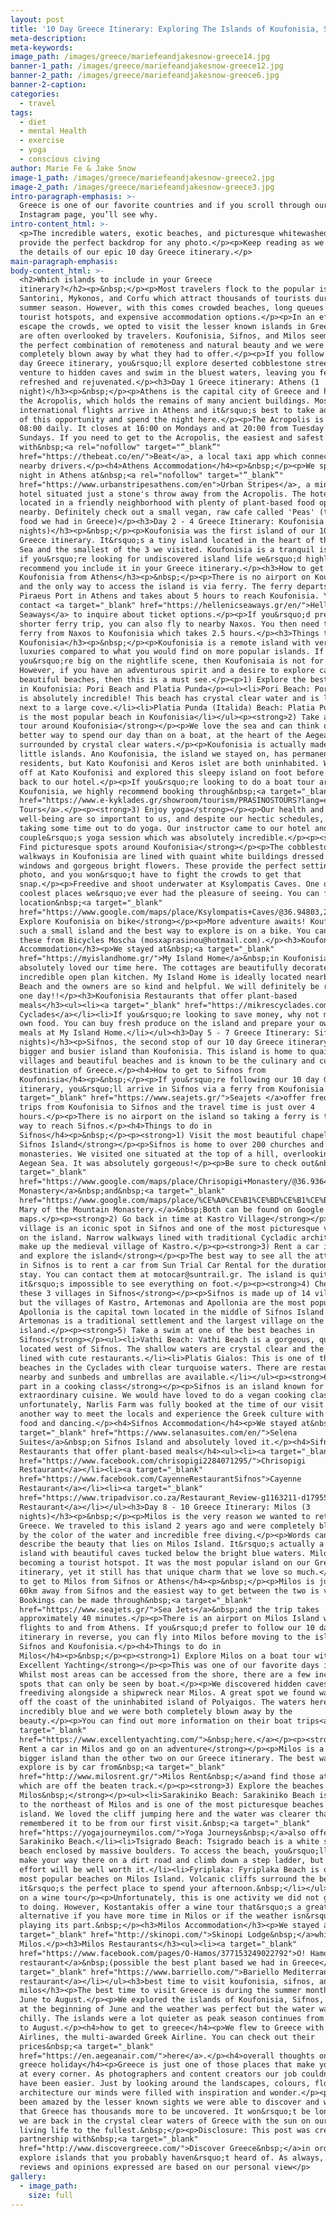 ```yaml
---
layout: post
title: '10 Day Greece Itinerary: Exploring The Islands of Koufonisia, Sifnos and Milos'
meta-description:
meta-keywords:
image_path: /images/greece/mariefeandjakesnow-greece14.jpg
banner-1_path: /images/greece/mariefeandjakesnow-greece12.jpg
banner-2_path: /images/greece/mariefeandjakesnow-greece6.jpg
banner-2-caption:
categories:
  - travel
tags:
  - diet
  - mental Health
  - exercise
  - yoga
  - conscious civing
author: Marie Fe & Jake Snow
image-1_path: /images/greece/mariefeandjakesnow-greece2.jpg
image-2_path: /images/greece/mariefeandjakesnow-greece3.jpg
intro-paragraph-emphasis: >-
  Greece is one of our favorite countries and if you scroll through our
  Instagram page, you’ll see why.
intro-content_html: >-
  <p>The incredible waters, exotic beaches, and picturesque whitewashed villages
  provide the perfect backdrop for any photo.</p><p>Keep reading as we give all
  the details of our epic 10 day Greece itinerary.</p>
main-paragraph-emphasis:
body-content_html: >-
  <h2>Which islands to include in your Greece
  itinerary?</h2><p>&nbsp;</p><p>Most travelers flock to the popular islands of
  Santorini, Mykonos, and Corfu which attract thousands of tourists during the
  summer season. However, with this comes crowded beaches, long queues at
  tourist hotspots, and expensive accommodation options.</p><p>In an effort to
  escape the crowds, we opted to visit the lesser known islands in Greece which
  are often overlooked by travelers. Koufonisia, Sifnos, and Milos seemed to be
  the perfect combination of remoteness and natural beauty and we were
  completely blown away by what they had to offer.</p><p>If you follow our 10
  day Greece itinerary, you&rsquo;ll explore deserted cobblestone streets,
  venture to hidden caves and swim in the bluest waters, leaving you feeling
  refreshed and rejuvenated.</p><h3>Day 1 Greece itinerary: Athens (1
  night)</h3><p>&nbsp;</p><p>Athens is the capital city of Greece and home to
  the Acropolis, which holds the remains of many ancient buildings. Most
  international flights arrive in Athens and it&rsquo;s best to take advantage
  of this opportunity and spend the night here.</p><p>The Acropolis is open from
  08:00 daily. It closes at 16:00 on Mondays and at 20:00 from Tuesday to
  Sundays. If you need to get to the Acropolis, the easiest and safest way is
  with&nbsp;<a rel="nofollow" target="”_blank”"
  href="https://thebeat.co/en/">Beat</a>, a local taxi app which connects you to
  nearby drivers.</p><h4>Athens Accommodation</h4><p>&nbsp;</p><p>We spent our
  night in Athens at&nbsp;<a rel="nofollow" target="”_blank”"
  href="https://www.urbanstripesathens.com/en">Urban Stripes</a>, a minimalist
  hotel situated just a stone's throw away from the Acropolis. The hotel is
  located in a friendly neighborhood with plenty of plant-based food options
  nearby. Definitely check out a small vegan, raw cafe called 'Peas' (the best
  food we had in Greece)</p><h3>Day 2 - 4 Greece Itinerary: Koufonisia (3
  nights)</h3><p>&nbsp;</p><p>Koufonisia was the first island of our 10 day
  Greece itinerary. It&rsquo;s a tiny island located in the heart of the Aegean
  Sea and the smallest of the 3 we visited. Koufonisia is a tranquil island and
  if you&rsquo;re looking for undiscovered island life we&rsquo;d highly
  recommend you include it in your Greece itinerary.</p><h3>How to get to
  Koufonisia from Athens</h3><p>&nbsp;</p><p>There is no airport on Koufonisia
  and the only way to access the island is via ferry. The ferry departs from
  Piraeus Port in Athens and takes about 5 hours to reach Koufonisia. You can
  contact <a target="_blank" href="https://hellenicseaways.gr/en/">Hellenic
  Seaways</a> to inquire about ticket options.</p><p>If you&rsquo;d prefer a
  shorter ferry trip, you can also fly to nearby Naxos. You then need to catch a
  ferry from Naxos to Koufonisia which takes 2.5 hours.</p><h3>Things to do in
  Koufonisia</h3><p>&nbsp;</p><p>Koufonisia is a remote island with very few
  luxuries compared to what you would find on more popular islands. If
  you&rsquo;re big on the nightlife scene, then Koufonisaia is not for you.
  However, if you have an adventurous spirit and a desire to explore caves and
  beautiful beaches, then this is a must see.</p><p>1) Explore the best beaches
  in Koufonisia: Pori Beach and Platia Punda</p><ul><li>Pori Beach: Pori Beach
  is absolutely incredible! This beach has crystal clear water and is located
  next to a large cove.</li><li>Platia Punda (Italida) Beach: Platia Punda Beach
  is the most popular beach in Koufonisia</li></ul><p><strong>2) Take a boat
  tour around Koufonisia</strong></p><p>We love the sea and can think of no
  better way to spend our day than on a boat, at the heart of the Aegean Sea,
  surrounded by crystal clear waters.</p><p>Koufonisia is actually made up of 3
  little islands. Ano Koufonisia, the island we stayed on, has permanent
  residents, but Kato Koufonisi and Keros islet are both uninhabited. We stopped
  off at Kato Koufonisi and explored this sleepy island on foot before heading
  back to our hotel.</p><p>If you&rsquo;re looking to do a boat tour around
  Koufonisia, we highly recommend booking through&nbsp;<a target="_blank"
  href="https://www.e-kyklades.gr/showroom/tourism/PRASINOSTOURS?lang=en">Prasinos
  Tours</a>.</p><p><strong>3) Enjoy yoga</strong></p><p>Our health and
  well-being are so important to us, and despite our hectic schedules, we love
  taking some time out to do yoga. Our instructor came to our hotel and we had a
  couple&rsquo;s yoga session which was absolutely incredible.</p><p><strong>4)
  Find picturesque spots around Koufonisia</strong></p><p>The cobblestone
  walkways in Koufonisia are lined with quaint white buildings dressed with blue
  windows and gorgeous bright flowers. These provide the perfect setting for any
  photo, and you won&rsquo;t have to fight the crowds to get that
  snap.</p><p>Freedive and shoot underwater at Ksylompatis Caves. One of the
  coolest places we&rsquo;ve ever had the pleasure of seeing. You can find the
  location&nbsp;<a target="_blank"
  href="https://www.google.com/maps/place/Ksylompatis+Caves/@36.94803,25.6211076,15z/data=!4m5!3m4!1s0x0:0x66c301b9882e8b6a!8m2!3d36.94803!4d25.6211076">here.</a></p><p><strong>5)
  Explore Koufonisia on bike</strong></p><p>More adventure awaits! Koufonisia is
  such a small island and the best way to explore is on a bike. You can rent
  these from Bicycles Moscha (mosxaprasinou@hotmail.com).</p><h3>Koufonisia
  Accommodation</h3><p>We stayed at&nbsp;<a target="_blank"
  href="https://myislandhome.gr/">My Island Home</a>&nbsp;in Koufonisia and
  absolutely loved our time here. The cottages are beautifully decorated with an
  incredible open plan kitchen. My Island Home is ideally located nearby Pori
  Beach and the owners are so kind and helpful. We will definitely be revisiting
  one day!!</p><h3>Koufonisia Restaurants that offer plant-based
  meals</h3><ul><li><a target="_blank" href="https://mikrescyclades.com/">Mikres
  Cyclades</a></li><li>If you&rsquo;re looking to save money, why not make your
  own food. You can buy fresh produce on the island and prepare your own healthy
  meals at My Island Home.</li></ul><h3>Day 5 - 7 Greece Itinerary: Sifnos (3
  nights)</h3><p>Sifnos, the second stop of our 10 day Greece itinerary, is a
  bigger and busier island than Koufonisia. This island is home to quaint
  villages and beautiful beaches and is known to be the culinary and cultural
  destination of Greece.</p><h4>How to get to Sifnos from
  Koufonisia</h4><p>&nbsp;</p><p>If you&rsquo;re following our 10 day Greece
  itinerary, you&rsquo;ll arrive in Sifnos via a ferry from Koufonisia. <a
  target="_blank" href="https://www.seajets.gr/">Seajets </a>offer frequent
  trips from Koufonisia to Sifnos and the travel time is just over 4
  hours.</p><p>There is no airport on the island so taking a ferry is the only
  way to reach Sifnos.</p><h4>Things to do in
  Sifnos</h4><p>&nbsp;</p><p><strong>1) Visit the most beautiful chapels on
  Sifnos Island</strong></p><p>Sifnos is home to over 200 churches and
  monasteries. We visited one situated at the top of a hill, overlooking the
  Aegean Sea. It was absolutely gorgeous!</p><p>Be sure to check out&nbsp;<a
  target="_blank"
  href="https://www.google.com/maps/place/Chrisopigi+Monastery/@36.9364079,24.7441238,17z/data=!3m1!4b1!4m5!3m4!1s0x1498f2f1b0c16ddd:0x3d5ed8e88275d039!8m2!3d36.9364079!4d24.7463125">Chrisopigi
  Monastery</a>&nbsp;and&nbsp;<a target="_blank"
  href="https://www.google.com/maps/place/%CE%A0%CE%B1%CE%BD%CE%B1%CE%B3%CE%B9%CE%AC+%CF%84%CE%BF%CF%85+%CE%B2%CE%BF%CF%85%CE%BD%CE%BF%CF%8D/@36.939512,24.7339233,15z/data=!4m8!1m2!2m1!1sVirgin+mary+of+the+Mountain+Monastery!3m4!1s0x1498f28c2aa052f5:0x9cc2573bc9be3928!8m2!3d36.9385989!4d24.7321129">Virgin
  Mary of the Mountain Monastery.</a>&nbsp;Both can be found on Google
  maps.</p><p><strong>2) Go back in time at Kastro Village</strong></p><p>Kastro
  village is an iconic spot in Sifnos and one of the most picturesque villages
  on the island. Narrow walkways lined with traditional Cycladic architecture
  make up the medieval village of Kastro.</p><p><strong>3) Rent a car in Sifnos
  and explore the island</strong></p><p>The best way to see all the attractions
  in Sifnos is to rent a car from Sun Trial Car Rental for the duration of your
  stay. You can contact them at motocar@suntrail.gr. The island is quite big and
  it&rsquo;s impossible to see everything on foot.</p><p><strong>4) Check out
  these 3 villages in Sifnos</strong></p><p>Sifnos is made up of 14 villages,
  but the villages of Kastro, Artemonas and Apollonia are the most popular.
  Apollonia is the capital town located in the middle of Sifnos Island whilst
  Artemonas is a traditional settlement and the largest village on the
  island.</p><p><strong>5) Take a swim at one of the best beaches in
  Sifnos</strong></p><ul><li>Vathi Beach: Vathi Beach is a gorgeous, quiet beach
  located west of Sifnos. The shallow waters are crystal clear and the beach is
  lined with cute restaurants.</li><li>Platis Gialos: This is one of the longest
  beaches in the Cyclades with clear turquoise waters. There are restaurants
  nearby and sunbeds and umbrellas are available.</li></ul><p><strong>6) Take
  part in a cooking class</strong></p><p>Sifnos is an island known for its
  extraordinary cuisine. We would have loved to do a vegan cooking class but
  unfortunately, Narlis Farm was fully booked at the time of our visit. This is
  another way to meet the locals and experience the Greek culture with some good
  food and dancing.</p><h4>Sifnos Accommodation</h4><p>We stayed at&nbsp;<a
  target="_blank" href="https://www.selanasuites.com/en/">Selena
  Suites</a>&nbsp;on Sifnos Island and absolutely loved it.</p><h4>Sifnos
  Restaurants that offer plant-based meals</h4><ul><li><a target="_blank"
  href="https://www.facebook.com/chrisopigi2284071295/">Chrisopigi
  Restaurant</a></li><li><a target="_blank"
  href="https://www.facebook.com/CayenneRestaurantSifnos">Cayenne
  Restaurant</a></li><li><a target="_blank"
  href="https://www.tripadvisor.co.za/Restaurant_Review-g1163211-d1795520-Reviews-Meropi-Kamares_Sifnos_Cyclades_South_Aegean.html">Meropi
  Restaurant</a></li></ul><h3>Day 8 - 10 Greece Itinerary: Milos (3
  nights)</h3><p>&nbsp;</p><p>Milos is the very reason we wanted to return to
  Greece. We traveled to this island 2 years ago and were completely blown away
  by the color of the water and incredible free diving.</p><p>Words cannot
  describe the beauty that lies on Milos Island. It&rsquo;s actually a volcanic
  island with beautiful caves tucked below the bright blue waters. Milos is fast
  becoming a tourist hotspot. It was the most popular island on our Greece
  itinerary, yet it still has that unique charm that we love so much.</p><h4>How
  to get to Milos from Sifnos or Athens</h4><p>&nbsp;</p><p>Milos is just over
  60km away from Sifnos and the easiest way to get between the two is via ferry.
  Bookings can be made through&nbsp;<a target="_blank"
  href="https://www.seajets.gr/">Sea Jets</a>&nbsp;and the trip takes
  approximately 40 minutes.</p><p>There is an airport on Milos Island with daily
  flights to and from Athens. If you&rsquo;d prefer to follow our 10 day Greece
  itinerary in reverse, you can fly into Milos before moving to the islands of
  Sifnos and Koufonisia.</p><h4>Things to do in
  Milos</h4><p>&nbsp;</p><p><strong>1) Explore Milos on a boat tour with
  Excellent Yachting</strong></p><p>This was one of our favorite days in Milos.
  Whilst most areas can be accessed from the shore, there are a few incredible
  spots that can only be seen by boat.</p><p>We discovered hidden caves and went
  freediving alongside a shipwreck near Milos. A great spot we found was just
  off the coast of the uninhabited island of Polyaigos. The waters here were
  incredibly blue and we were both completely blown away by the
  beauty.</p><p>You can find out more information on their boat trips<a
  target="_blank"
  href="https://www.excellentyachting.com/">&nbsp;here.</a></p><p><strong>2)
  Rent a car in Milos and go on an adventure</strong></p><p>Milos is a much
  bigger island than the other two on our Greece itinerary. The best way to
  explore is by car from&nbsp;<a target="_blank"
  href="http://www.milosrent.gr/">Milos Rent&nbsp;</a>and find those attractions
  which are off the beaten track.</p><p><strong>3) Explore the beaches in
  Milos&nbsp;</strong></p><ul><li>Sarakiniko Beach: Sarakiniko Beach is located
  to the northeast of Milos and is one of the most picturesque beaches on the
  island. We loved the cliff jumping here and the water was clearer than we
  remembered it to be from our first visit.&nbsp;<a target="_blank"
  href="https://yogajourneymilos.com/">Yoga Journeys&nbsp;</a>also offer yoga on
  Sarakiniko Beach.</li><li>Tsigrado Beach: Tsigrado beach is a white sandy
  beach enclosed by massive boulders. To access the beach, you&rsquo;ll need to
  make your way there on a dirt road and climb down a step ladder, but the
  effort will be well worth it.</li><li>Fyriplaka: Fyriplaka Beach is one of the
  most popular beaches on Milos Island. Volcanic cliffs surround the beach and
  it&rsquo;s the perfect place to spend your afternoon.&nbsp;</li></ul><p>4) Go
  on a wine tour</p><p>Unfortunately, this is one activity we did not get around
  to doing. However, Kostantakis offer a wine tour that&rsquo;s a great
  alternative if you have more time in Milos or if the weather isn&rsquo;t
  playing its part.&nbsp;</p><h3>Milos Accommodation</h3><p>We stayed at&nbsp;<a
  target="_blank" href="http://skinopi.com/">Skinopi Lodge&nbsp;</a>whilst in
  Milos.</p><h3>Milos Restaurants</h3><ul><li><a target="_blank"
  href="https://www.facebook.com/pages/O-Hamos/377153249022792">O! Hamos
  restaurant</a>&nbsp;(possible the best plant based we had in Greece</li><li><a
  target="_blank" href="https://www.barriello.com/">Bariello Mediterranean
  restaurant</a></li></ul><h3>best time to visit koufonisia, sifnos, and
  milos</h3><p>The best time to visit Greece is during the summer months from
  June to August.</p><p>We explored the islands of Koufonisia, Sifnos, and Milos
  at the beginning of June and the weather was perfect but the water was still
  chilly. The islands were a lot quieter as peak season continues from mid-July
  to August.</p><h4>how to get to greece</h4><p>We flew to Greece with Aegean
  Airlines, the multi-awarded Greek Airline. You can check out their
  prices&nbsp;<a target="_blank"
  href="https://en.aegeanair.com/">here</a>.</p><h4>overall thoughts on our
  greece holiday</h4><p>Greece is just one of those places that make you smile
  at every corner. As photographers and content creators our job couldn&rsquo;t
  have been easier. Just by looking around the landscapes, colours, flowers and
  architecture our minds were filled with inspiration and wonder.</p><p>We have
  been amazed by the lesser known sights we were able to discover and we know
  that Greece has thousands more to be uncovered. It won&rsquo;t be long before
  we are back in the crystal clear waters of Greece with the sun on our backs
  living life to the fullest.&nbsp;</p><p>Disclosure: This post was created in
  partnership with&nbsp;<a target="_blank"
  href="http://www.discovergreece.com/">Discover Greece&nbsp;</a>in order to
  explore islands that you probably haven&rsquo;t heard of. As always, all the
  reviews and opinions expressed are based on our personal view</p>
gallery:
  - image_path:
    size: full
---
```


